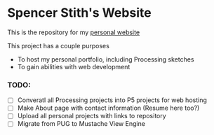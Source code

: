 # Spencer Stith's Website
This is the repository for my [personal website](spencerstith.com)

This project has a couple purposes
* To host my personal portfolio, including Processing sketches
* To gain abilities with web development

### TODO:
- [ ] Converatl all Processing projects into P5 projects for web hosting
- [ ] Make About page with contact information (Resume here too?)
- [ ] Upload all personal projects with links to repository
- [ ] Migrate from PUG to Mustache View Engine
